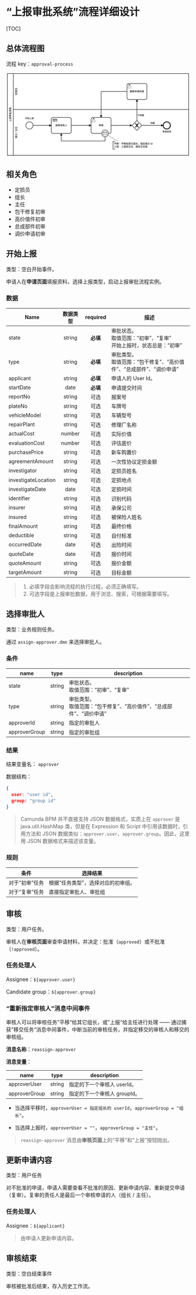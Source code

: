 # “上报审批系统”流程详细设计

[TOC]

## 总体流程图

流程 key：`approval-process`

![上报审批系统流程](approval-process.png)



## 相关角色

- 定损员
- 组长
- 主任
- 包干修复初审
- 高价值件初审
- 总成部件初审
- 调价申请初审



## 开始上报

类型：空白开始事件。

申请人在**申请页面**填报资料，选择上报类型，启动上报审批流程实例。

### 数据

| Name                | 数据类型 | required | 描述                                                         |
| ------------------- | :------: | :------: | ------------------------------------------------------------ |
| state               |  string  | **必填** | 审批状态。<br>取值范围：“初审”、“复审”<br>开始上报时，状态总是：“初审” |
| type                |  string  | **必填** | 审批类型。<br>取值范围：“包干修复”、“高价值件”、“总成部件”、“调价申请” |
| applicant           |  string  | **必填** | 申请人的 User Id。                                           |
| startDate           |   date   | **必填** | 申请提交时间                                                 |
| reportNo            |  string  |   可选   | 报案号                                                       |
| plateNo             |  string  |   可选   | 车牌号                                                       |
| vehicleModel        |  string  |   可选   | 车辆型号                                                     |
| repairPlant         |  string  |   可选   | 修理厂名称                                                   |
| actualCost          |  number  |   可选   | 实际价值                                                     |
| evaluationCost      |  number  |   可选   | 评估底价                                                     |
| purchasePrice       |  string  |   可选   | 新车购置价                                                   |
| agreementAmount     |  string  |   可选   | 一次性协议定损金额                                           |
| investigator        |  string  |   可选   | 定损员姓名                                                   |
| investigateLocation |  string  |   可选   | 定损地点                                                     |
| investigateDate     |   date   |   可选   | 定损时间                                                     |
| identifier          |  string  |   可选   | 识别代码                                                     |
| insurer             |  string  |   可选   | 承保公司                                                     |
| insured             |  string  |   可选   | 被保险人姓名                                                 |
| finalAmount         |  string  |   可选   | 最终价格                                                     |
| deductible          |  string  |   可选   | 自付标准                                                     |
| occurredDate        |   date   |   可选   | 出险时间                                                     |
| quoteDate           |   date   |   可选   | 报价时间                                                     |
| quoteAmount         |  string  |   可选   | 报价金额                                                     |
| targetAmount        |  string  |   可选   | 目标金额                                                     |

> 1. 必填字段会影响流程的执行过程，必须正确填写。
> 2. 可选字段是上报审批数据，用于浏览、搜索，可根据需要填写。



## 选择审批人

类型：业务规则任务。

通过 `assign-approver.dmn` 来选择审批人。

### 条件

| name          | type   | description                                                  |
| ------------- | ------ | ------------------------------------------------------------ |
| state         | string | 审批状态。<br/>取值范围：“初审”、“复审”                      |
| type          | string | 审批类型。<br/>取值范围：“包干修复”、“高价值件”、“总成部件”、“调价申请” |
| approverId    | string | 指定的审批人                                                 |
| approverGroup | string | 指定的审批组                                                 |

### 结果

结果变量名： `approver`

数据结构：

```json
{
  user: "user id",
  group: "group id"
}
```

> Camunda BPM 并不直接支持 JSON 数据格式，实质上在 `approver` 是 java.util.HashMap 类，但是在 Expression 和 Script 中引用该数据时，引用方法和 JSON 数据类似：`approver.user`、`approver.group`。因此，这里用 JSON 数据格式来描述该变量。

### 规则

| 条件           | 选择结果                           |
| -------------- | ---------------------------------- |
| 对于“初审”任务 | 根据“任务类型”，选择对应的初审组。 |
| 对于“复审”任务 | 直接指定审批人、审批组             |



## 审核

类型：用户任务。

审核人在**审核页面**审查申请材料，并决定：批准（`approved`）或不批准（`!approved`）。

### 任务处理人

Assignee：`${approver.user}`

Candidate group：`${approver.group}`

### “重新指定审核人”消息中间事件

审核人可以将审核任务”平移“给其它组长，或”上报“给主任进行处理 —— 通过捕获”移交任务“消息中间事件，中断当前的审核任务，并指定移交的审核人和移交的审核组。

**消息名称**：`reassign-approver`

**消息变量**：

| name          |  type  | description                  |
| ------------- | :----: | ---------------------------- |
| approverUser  | string | 指定的下一个审核人 userId。  |
| approverGroup | string | 指定的下一个审核人 groupId。 |

- 当选择平移时，`approverUser = 指定组长的 userId`，`approverGroup = "组长"`。

- 当选择上报时，`approverUser = ""`，`approverGroup = "主任"`。

> `reassign-approver` 消息由**审核页面**上的“平移”和“上报”按钮抛出。



## 更新申请内容

类型：用户任务

对不批准的申请，申请人需要查看不批准的原因、更新申请内容、重新提交申请（复审）。复审的责任人是最后一个审核申请的人（组长 / 主任）。

### 任务处理人

Assignee：`${applicant}`

> 由申请人更新申请内容。



## 审核结束

类型：空白结束事件

审核被批准后结束，存入历史工作流。